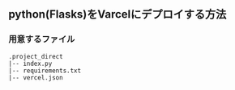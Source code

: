 ## python(Flasks)をVarcelにデプロイする方法

### 用意するファイル
```
.project_direct
|-- index.py
|-- requirements.txt
|-- vercel.json
```